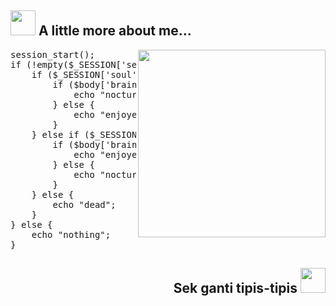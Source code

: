 <h2><img src="https://camo.githubusercontent.com/be37cdc8f930300096c506ad4574eaae977c48fbb2705cfcb92f4eeab8282c7a/68747470733a2f2f6d656469612e67697068792e636f6d2f6d656469612f56674344417a634b767352364f4d307557672f67697068792e676966" style="width: 40px; display: inline-block;"> A little more about me...</h2>

<img src="https://camo.githubusercontent.com/be37cdc8f930300096c506ad4574eaae977c48fbb2705cfcb92f4eeab8282c7a/68747470733a2f2f6d656469612e67697068792e636f6d2f6d656469612f56674344417a634b767352364f4d307557672f67697068792e676966" align="right" style="width: 300px;">

<div class="highlight highlight-source-js notranslate position-relative overflow-auto" dir="auto">
    <pre><span>session_start();</span>
<span>if</span> <span>(!empty($_SESSION['section']))</span> <span>{</span>
    <span>if</span> <span>($_SESSION['soul']</span> <span>==</span> <span>"machine")</span> <span>{</span>
        <span>if</span> <span>($body['brain']</span> <span>==</span> <span>"over")</span> <span>{</span>
            <span>echo</span> <span>"nocturnal";</span>
        <span>}</span> <span>else</span> <span>{</span>
            <span>echo</span> <span>"enjoyed";</span>
        <span>}</span>
    <span>}</span> <span>else</span> <span>if</span> <span>($_SESSION['soul']</span> <span>==</span> <span>"human")</span> <span>{</span>
        <span>if</span> <span>($body['brain']</span> <span>==</span> <span>"relaxed")</span> <span>{</span>
            <span>echo</span> <span>"enjoyed";</span>
        <span>}</span> <span>else</span> <span>{</span>
            <span>echo</span> <span>"nocturnal";</span>
        <span>}</span>
    <span>}</span> <span>else</span> <span>{</span>
        <span>echo</span> <span>"dead";</span>
    <span>}</span>
<span>}</span> <span>else</span> <span>{</span>
    <span>echo</span> <span>"nothing";</span>
<span>}</span>
</pre>
</div>

<h2 align="right">Sek ganti tipis-tipis <img src="https://camo.githubusercontent.com/be37cdc8f930300096c506ad4574eaae977c48fbb2705cfcb92f4eeab8282c7a/68747470733a2f2f6d656469612e67697068792e636f6d2f6d656469612f56674344417a634b767352364f4d307557672f67697068792e676966" style="width: 40px; display: inline-block;"></h2>
